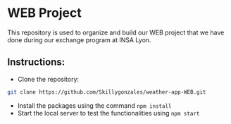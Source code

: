 # WEB Project 
This repository is used to organize and build our WEB project that we have done during our exchange program at INSA Lyon.

## Instructions:

- Clone the repository:

```bash
git clone https://github.com/Skillygonzales/weather-app-WEB.git

```
- Install the packages using the command `npm install`
- Start the local server to test the functionalities using `npm start`

